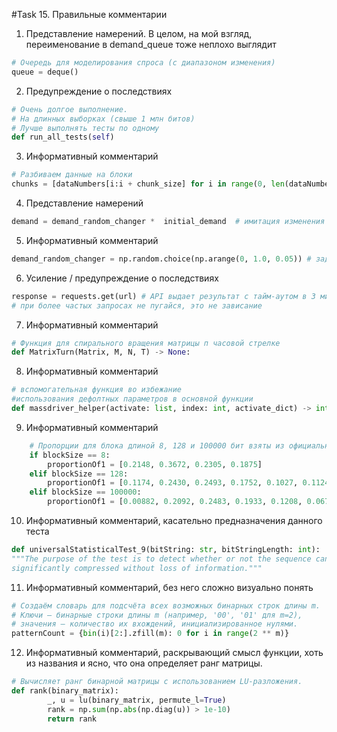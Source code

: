 #Task 15. Правильные комментарии

1) Представление намерений. В целом, на мой взгляд, переименование в demand_queue тоже неплохо выглядит
```python
# Очередь для моделирования спроса (с диапазоном изменения)
queue = deque()

```

2) Предупреждение о последствиях

```python
# Очень долгое выполнение. 
# На длинных выборках (свыше 1 млн битов)
# Лучше выполнять тесты по одному
def run_all_tests(self)

```

3) Информативный комментарий

```python
# Разбиваем данные на блоки
chunks = [dataNumbers[i:i + chunk_size] for i in range(0, len(dataNumbers), chunk_size)]

```

4) Представление намерений

```python
demand = demand_random_changer *  initial_demand  # имитация изменения спроса

```

5) Информативный комментарий

```python
demand_random_changer = np.random.choice(np.arange(0, 1.0, 0.05)) # задаем вариативность спроса от нуля до 100 процентов с шагом в пять процентов

```
6) Усиление / предупреждение о последствиях

```python
response = requests.get(url) # API выдает результат с тайм-аутом в 3 минут
# при более частых запросах не пугайся, это не зависание

```

7) Информативный комментарий

```python
# Функция для спирального вращения матрицы п часовой стрелке
def MatrixTurn(Matrix, M, N, T) -> None: 

```

8) Информативный комментарий

```python
# вспомогательная функция во избежание 
#использования дефолтных параметров в основной функции
def massdriver_helper(activate: list, index: int, activate_dict) -> int: 

```

9) Информативный комментарий

```python
    # Пропорции для блока длиной 8, 128 и 100000 бит взяты из официальной документации
    if blockSize == 8:
        proportionOf1 = [0.2148, 0.3672, 0.2305, 0.1875]
    elif blockSize == 128:
        proportionOf1 = [0.1174, 0.2430, 0.2493, 0.1752, 0.1027, 0.1124]
    elif blockSize == 100000:
        proportionOf1 = [0.00882, 0.2092, 0.2483, 0.1933, 0.1208, 0.0675, 0.0727]

```

10) Информативный комментарий, касательно предназначения данного теста

```python
def universalStatisticalTest_9(bitString: str, bitStringLength: int):
"""The purpose of the test is to detect whether or not the sequence can be
significantly compressed without loss of information."""

```

11) Информативный комментарий, без него сложно визуально понять

```python
# Создаём словарь для подсчёта всех возможных бинарных строк длины m.
# Ключи — бинарные строки длины m (например, '00', '01' для m=2),
# значения — количество их вхождений, инициализированное нулями.
patternCount = {bin(i)[2:].zfill(m): 0 for i in range(2 ** m)}

```

12) Информативный комментарий, раскрывающий смысл функции, хоть из названия и ясно, что она определяет ранг матрицы.

```python
# Вычисляет ранг бинарной матрицы с использованием LU-разложения.
def rank(binary_matrix):
        _, u = lu(binary_matrix, permute_l=True)
        rank = np.sum(np.abs(np.diag(u)) > 1e-10)
        return rank

```

